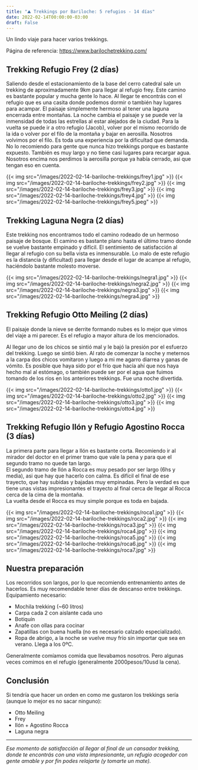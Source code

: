 ```yaml
---
title: "⛰ Trekkings por Bariloche: 5 refugios - 14 días"
date: 2022-02-14T00:00:00-03:00
draft: False
---
```


Un lindo viaje para hacer varios trekkings. 

Página de referencia: https://www.barilochetrekking.com/

## Trekking Refugio Frey (2 días)

Saliendo desde el estacionamiento de la base del cerro catedral sale un trekking de aproximadamente 9km para llegar al refugio frey. Este camino es bastante popular y mucha gente lo hace. 
Al llegar te encontrás con el refugio que es una casita donde podemos dormir o también hay lugares para acampar. El paisaje simplemente hermoso al tener una laguna encerrada entre montañas. La noche cambia el paisaje y se puede ver la inmensidad de todas las estrellas al estar alejados de la ciudad.
Para la vuelta se puede ir a otro refugio (Jacob), volver por el mismo recorrido de la ida o volver por el filo de la montaña y bajar en aerosilla. Nosotros volvimos por el filo. Es toda una experiencia por la dificultad que demanda. No lo recomiendo para gente que nunca hizo trekkings porque es bastante expuesto. También es muy largo y no tiene casi lugares para recargar agua. Nosotros encima nos perdimos la aerosilla porque ya había cerrado, asi que tengan eso en cuenta.

{{< img src="/images/2022-02-14-bariloche-trekkings/frey1.jpg" >}}
{{< img src="/images/2022-02-14-bariloche-trekkings/frey2.jpg" >}}
{{< img src="/images/2022-02-14-bariloche-trekkings/frey3.jpg" >}}
{{< img src="/images/2022-02-14-bariloche-trekkings/frey4.jpg" >}}
{{< img src="/images/2022-02-14-bariloche-trekkings/frey5.jpeg" >}}


## Trekking Laguna Negra (2 días)

Este trekking nos encontramos todo el camino rodeado de un hermoso paisaje de bosque. El camino es bastante plano hasta el último tramo donde se vuelve bastante empinado y difícil. El sentimiento de satisfacción al llegar al refugio con su bella vista es inmensurable. 
Lo malo de este refugio es la distancia (y dificultad) para llegar desde el lugar de acampe al refugio, haciéndolo bastante molesto moverse.

{{< img src="/images/2022-02-14-bariloche-trekkings/negra1.jpg" >}}
{{< img src="/images/2022-02-14-bariloche-trekkings/negra2.jpg" >}}
{{< img src="/images/2022-02-14-bariloche-trekkings/negra3.jpg" >}}
{{< img src="/images/2022-02-14-bariloche-trekkings/negra4.jpg" >}}


## Trekking Refugio Otto Meiling (2 días)

El paisaje donde la nieve se derrite formando nubes es lo mejor que vimos del viaje a mi parecer. Es el refugio a mayor altura de los mencionados. 

Al llegar uno de los chicos se sintió mal y le bajó la presión por el esfuerzo del trekking. Luego se sintió bien. Al rato de comenzar la noche y meternos a la carpa dos chicos vomitaron y luego a mi me agarro diarrea y ganas de vómito. Es posible que haya sido por el frío que hacía ahí que nos haya hecho mal al estómago, o también puede ser por el agua que fuimos tomando de los ríos en los anteriores trekkings. Fue una noche divertida.

{{< img src="/images/2022-02-14-bariloche-trekkings/otto1.jpg" >}}
{{< img src="/images/2022-02-14-bariloche-trekkings/otto2.jpg" >}}
{{< img src="/images/2022-02-14-bariloche-trekkings/otto3.jpg" >}}
{{< img src="/images/2022-02-14-bariloche-trekkings/otto4.jpg" >}}



## Trekking Refugio Ilón y Refugio Agostino Rocca (3 días)

La primera parte para llegar a Ilón es bastante corta. Recomiendo ir al mirador del doctor en el primer tramo que vale la pena y para que el segundo tramo no quede tan largo.  
El segundo tramo de Ilón a Rocca es muy pesado por ser largo (6hs y media), asi que hay que hacerlo con calma. Es difícil el final de ese trayecto, que hay subidas y bajadas muy empinadas. Pero la verdad es que tiene unas vistas impresionantes el trayecto al final cerca de llegar al Rocca cerca de la cima de la montaña.  
La vuelta desde el Rocca es muy simple porque es toda en bajada.

{{< img src="/images/2022-02-14-bariloche-trekkings/roca1.jpg" >}}
{{< img src="/images/2022-02-14-bariloche-trekkings/roca2.jpg" >}}
{{< img src="/images/2022-02-14-bariloche-trekkings/roca3.jpg" >}}
{{< img src="/images/2022-02-14-bariloche-trekkings/roca4.jpg" >}}
{{< img src="/images/2022-02-14-bariloche-trekkings/roca5.jpg" >}}
{{< img src="/images/2022-02-14-bariloche-trekkings/roca6.jpg" >}}
{{< img src="/images/2022-02-14-bariloche-trekkings/roca7.jpg" >}}

## Nuestra preparación

Los recorridos son largos, por lo que recomiendo entrenamiento antes de hacerlos. Es muy recomendable tener días de descanso entre trekkings.  
Equipamiento necesario:
- Mochila trekking (~60 litros)
- Carpa cada 2 con aislante cada uno
- Botiquín
- Anafe con ollas para cocinar
- Zapatillas con buena huella (no es necesario calzado especializado).
- Ropa de abrigo, a la noche se vuelve muy frío sin importar que sea en verano. Llega a los 0ºC.

Generalmente comíamos comida que llevabamos nosotros. Pero algunas veces comimos en el refugio (generalmente 2000pesos/10usd la cena).

## Conclusión

Si tendría que hacer un orden en como me gustaron los trekkings sería (aunque lo mejor es no sacar ninguno):
- Otto Meiling
- Frey
- Ilón + Agostino Rocca
- Laguna negra

---

*Ese momento de satisfacción al llegar al final de un cansador trekking, donde te encontrás con una vista impresionante, un refugio acogedor con gente amable y por fin podes relajarte (y tomarte un mate).*